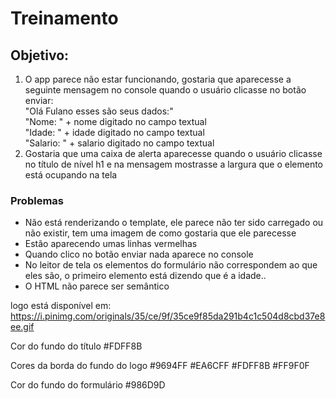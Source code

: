 # Treinamento

## Objetivo:
1. O app parece não estar funcionando, gostaria que aparecesse a seguinte mensagem no console quando o usuário clicasse no botão enviar:<br>
 "Olá Fulano esses são seus dados:" <br>
 "Nome: " + nome digitado no campo textual<br>
 "Idade: " + idade digitado no campo textual<br>
 "Salario: " + salario digitado no campo textual<br>
2. Gostaria que uma caixa de alerta aparecesse quando o usuário clicasse no título de nível h1 e na mensagem mostrasse a largura que o elemento está ocupando na tela


### Problemas
- Não está renderizando o template, ele parece não ter sido carregado ou não existir, tem uma imagem de como gostaria que ele parecesse
- Estão aparecendo umas linhas vermelhas
- Quando clico no botão enviar nada aparece no console
- No leitor de tela os elementos do formulário não correspondem ao que eles são, o primeiro elemento está dizendo que é a idade..
- O HTML não parece ser semântico

logo está disponível em:
https://i.pinimg.com/originals/35/ce/9f/35ce9f85da291b4c1c504d8cbd37e8ee.gif

Cor do fundo do título
#FDFF8B

Cores da borda do fundo do logo
#9694FF
#EA6CFF
#FDFF8B
#FF9F0F

Cor do fundo do formulário
#986D9D